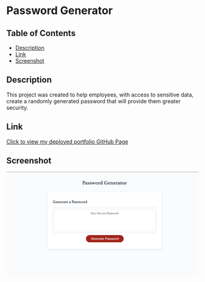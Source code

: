 # Password Generator

## Table of Contents
- [Description](#description)
- [Link](#link)
- [Screenshot](#screenshot)

## Description
This project was created to help employees, with access to sensitive data, create a randomly generated password that will provide them greater security.

## Link
[Click to view my deployed portfolio GitHub Page](https://maggiemcc.github.io/generate-password/)

## Screenshot
![](./resources/screenshot.png)